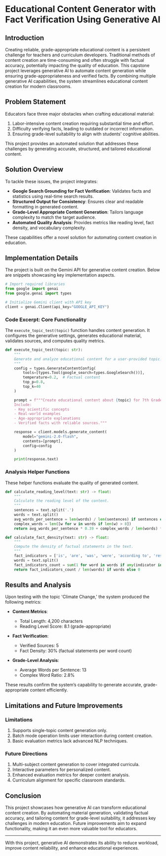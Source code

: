 # Educational Content Generator with Fact Verification Using Generative AI

## Introduction
Creating reliable, grade-appropriate educational content is a persistent challenge for teachers and curriculum developers. Traditional methods of content creation are time-consuming and often struggle with factual accuracy, potentially impacting the quality of education. This capstone project leverages generative AI to automate content generation while ensuring grade-appropriateness and verified facts. By combining multiple generative AI capabilities, the system streamlines educational content creation for modern classrooms.

## Problem Statement
Educators face three major obstacles when crafting educational material:
1. Labor-intensive content creation requiring substantial time and effort.
2. Difficulty verifying facts, leading to outdated or incorrect information.
3. Ensuring grade-level suitability to align with students' cognitive abilities.

This project provides an automated solution that addresses these challenges by generating accurate, structured, and tailored educational content.

## Solution Overview
To tackle these issues, the project integrates:
- **Google Search Grounding for Fact Verification**: Validates facts and statistics using real-time search results.
- **Structured Output for Consistency**: Ensures clear and readable formatting in generated content.
- **Grade-Level Appropriate Content Generation**: Tailors language complexity to match the target audience.
- **Automated Quality Analysis**: Provides metrics like reading level, fact density, and vocabulary complexity.

These capabilities offer a novel solution for automating content creation in education.

## Implementation Details
The project is built on the Gemini API for generative content creation. Below are snippets showcasing key implementation aspects.


```python
# Import required libraries
from google import genai
from google.genai import types

# Initialize Gemini client with API key
client = genai.Client(api_key="GOOGLE_API_KEY")
```

### Code Excerpt: Core Functionality
The `execute_topic_test(topic)` function handles content generation. It configures the generative settings, generates educational material, validates sources, and computes quality metrics.


```python
def execute_topic_test(topic: str):
    """
    Generate and analyze educational content for a user-provided topic.
    """
    config = types.GenerateContentConfig(
        tools=[types.Tool(google_search=types.GoogleSearch())],
        temperature=0.2,  # Factual content
        top_p=0.8,
        top_k=40
    )

    prompt = f"""Create educational content about {topic} for 7th Grade students.
    Include:
    - Key scientific concepts
    - Real-world examples
    - Age-appropriate explanations
    - Verified facts with reliable sources."""

    response = client.models.generate_content(
        model="gemini-2.0-flash",
        contents=[prompt],
        config=config
    )

    print(response.text)

```

### Analysis Helper Functions
These helper functions evaluate the quality of generated content.


```python
def calculate_reading_level(text: str) -> float:
    """
    Calculate the reading level of the content.
    """
    sentences = text.split('.')
    words = text.split()
    avg_words_per_sentence = len(words) / len(sentences) if sentences else 0
    complex_words = len([w for w in words if len(w) > 8])
    return avg_words_per_sentence * 0.39 + complex_words / len(words) * 100 * 0.185 if words else 0

def calculate_fact_density(text: str) -> float:
    """
    Compute the density of factual statements in the text.
    """
    fact_indicators = ['is', 'are', 'was', 'were', 'according to', 'research shows']
    words = text.split()
    fact_indicators_count = sum(1 for word in words if any(indicator in word.lower() for indicator in fact_indicators))
    return fact_indicators_count / len(words) if words else 0

```

## Results and Analysis
Upon testing with the topic 'Climate Change,' the system produced the following metrics:

- **Content Metrics**:
  - Total Length: 4,200 characters
  - Reading Level Score: 8.1 (grade-appropriate)

- **Fact Verification**:
  - Verified Sources: 5
  - Fact Density: 30% (factual statements per word count)

- **Grade-Level Analysis**:
  - Average Words per Sentence: 13
  - Complex Word Ratio: 2.8%

These results confirm the system’s capability to generate accurate, grade-appropriate content efficiently.

## Limitations and Future Improvements
### Limitations
1. Supports single-topic content generation only.
2. Batch mode operation limits user interaction during content creation.
3. Basic evaluation metrics lack advanced NLP techniques.

### Future Directions
1. Multi-subject content generation to cover integrated curricula.
2. Interactive parameters for personalized content.
3. Enhanced evaluation metrics for deeper content analysis.
4. Curriculum alignment for specific classroom standards.

## Conclusion
This project showcases how generative AI can transform educational content creation. By automating material generation, validating factual accuracy, and tailoring content for grade-level suitability, it addresses key challenges in modern education. Future improvements aim to expand functionality, making it an even more valuable tool for educators.

---

With this project, generative AI demonstrates its ability to reduce workload, improve content reliability, and enhance educational experiences.

